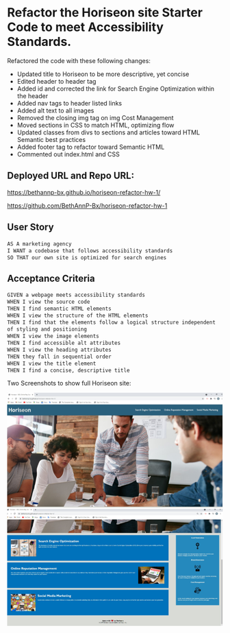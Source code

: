 # Refactor the Horiseon site Starter Code to meet Accessibility Standards.

Refactored the code with these following changes:

* Updated title to Horiseon to be more descriptive, yet concise
* Edited header to header tag
* Added id and corrected the link for Search Engine Optimization within the header
* Added nav tags to header listed links
* Added alt text to all images
* Removed the closing img tag on img Cost Management
* Moved sections in CSS to match HTML, optimizing flow
* Updated classes from divs to sections and articles toward HTML Semantic best practices
* Added footer tag to refactor toward Semantic HTML
* Commented out index.html and CSS  

## Deployed URL and Repo URL:
https://bethannp-bx.github.io/horiseon-refactor-hw-1/

https://github.com/BethAnnP-Bx/horiseon-refactor-hw-1

## User Story

```
AS A marketing agency
I WANT a codebase that follows accessibility standards
SO THAT our own site is optimized for search engines
```

## Acceptance Criteria

```
GIVEN a webpage meets accessibility standards
WHEN I view the source code
THEN I find semantic HTML elements
WHEN I view the structure of the HTML elements
THEN I find that the elements follow a logical structure independent of styling and positioning
WHEN I view the image elements
THEN I find accessible alt attributes
WHEN I view the heading attributes
THEN they fall in sequential order
WHEN I view the title element
THEN I find a concise, descriptive title
```
Two Screenshots to show full Horiseon site:

![Screenshot top of Horiseon site](./assets/images/Screenshot1HoriseonRefactorHW.jpg)
![Screenshot bottom of Horiseon site](./assets/images/Screenshot2HoriseonRefactorHW.jpg) 

